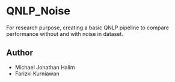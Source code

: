 # QNLP_Noise
For research purpose, creating a basic QNLP pipeline to compare performance without and with noise in dataset.
## Author
- Michael Jonathan Halim
- Farizki Kurniawan